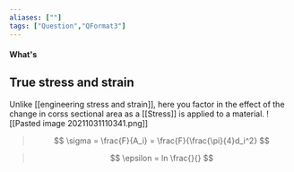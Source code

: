 ```yaml
---
aliases: [""]
tags: ["Question","QFormat3"]
---
```


#### What's
## True stress and strain
Unlike [[engineering stress and strain]], here you factor in the effect of the change in corss sectional area as a [[Stress]] is applied to a material.
![[Pasted image 20211031110341.png]]

> $$ \sigma = \frac{F}{A_i} = \frac{F}{\frac{\pi}{4}d_i^2} $$

> $$ \epsilon = ln \frac{}{} $$